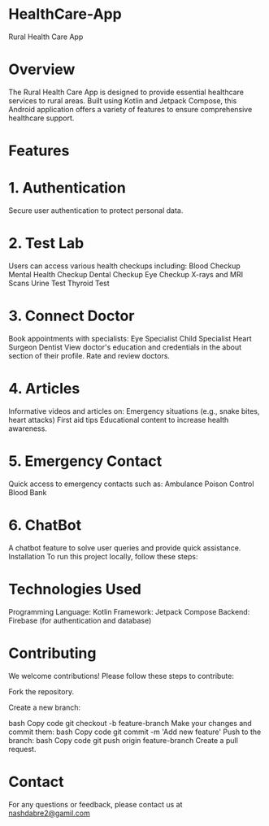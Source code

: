 # HealthCare-App
Rural Health Care App

# Overview
The Rural Health Care App is designed to provide essential healthcare services to rural areas. Built using Kotlin and Jetpack Compose, this Android application offers a variety of features to ensure comprehensive healthcare support.

# Features
# 1. Authentication
Secure user authentication to protect personal data.

# 2. Test Lab
Users can access various health checkups including: Blood Checkup Mental Health Checkup Dental Checkup Eye Checkup X-rays and MRI Scans Urine Test Thyroid Test

# 3. Connect Doctor
Book appointments with specialists: Eye Specialist Child Specialist Heart Surgeon Dentist View doctor's education and credentials in the about section of their profile. Rate and review doctors.

# 4. Articles
Informative videos and articles on: Emergency situations (e.g., snake bites, heart attacks) First aid tips Educational content to increase health awareness.

# 5. Emergency Contact
Quick access to emergency contacts such as: Ambulance Poison Control Blood Bank

# 6. ChatBot
A chatbot feature to solve user queries and provide quick assistance. Installation To run this project locally, follow these steps:

# Technologies Used
Programming Language: Kotlin Framework: Jetpack Compose Backend: Firebase (for authentication and database)

# Contributing
We welcome contributions! Please follow these steps to contribute:

Fork the repository.

Create a new branch:

bash Copy code git checkout -b feature-branch Make your changes and commit them: bash Copy code git commit -m 'Add new feature' Push to the branch: bash Copy code git push origin feature-branch Create a pull request.

# Contact
For any questions or feedback, please contact us at nashdabre2@gamil.com

